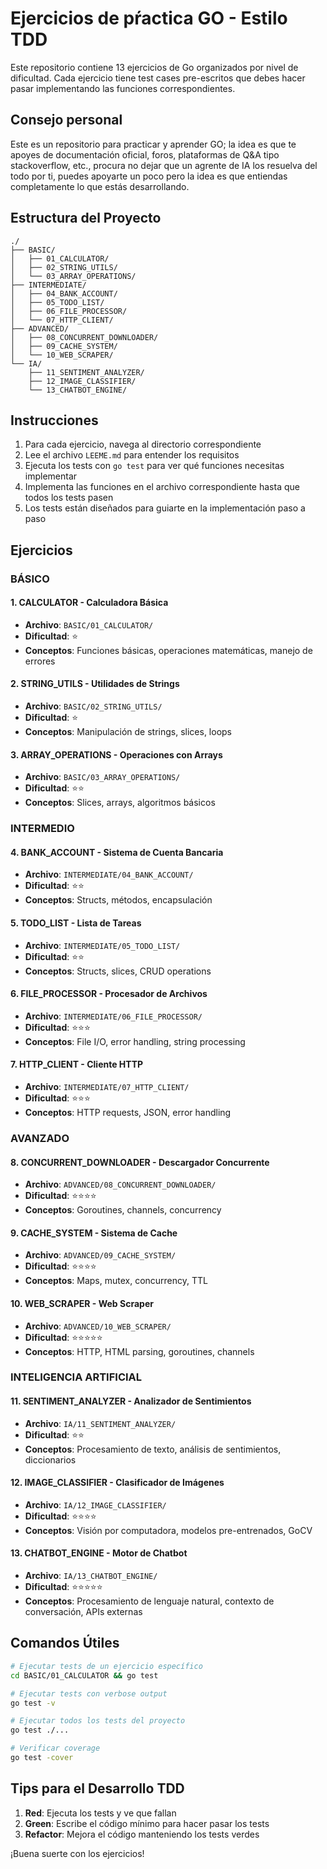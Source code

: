 # Ejercicios de pŕactica GO - Estilo TDD

Este repositorio contiene 13 ejercicios de Go organizados por nivel de dificultad. Cada ejercicio tiene test cases pre-escritos que debes hacer pasar implementando las funciones correspondientes.

## Consejo personal

Este es un repositorio para practicar y aprender GO; la idea es que te apoyes de documentación oficial, foros, plataformas de Q&A tipo stackoverflow, etc., procura no dejar que un agrente de IA los resuelva del todo por ti, puedes apoyarte un poco pero la idea es que entiendas completamente lo que estás desarrollando.

## Estructura del Proyecto

```
./
├── BASIC/
│   ├── 01_CALCULATOR/
│   ├── 02_STRING_UTILS/
│   └── 03_ARRAY_OPERATIONS/
├── INTERMEDIATE/
│   ├── 04_BANK_ACCOUNT/
│   ├── 05_TODO_LIST/
│   ├── 06_FILE_PROCESSOR/
│   └── 07_HTTP_CLIENT/
├── ADVANCED/
│   ├── 08_CONCURRENT_DOWNLOADER/
│   ├── 09_CACHE_SYSTEM/
│   └── 10_WEB_SCRAPER/
└── IA/
    ├── 11_SENTIMENT_ANALYZER/
    ├── 12_IMAGE_CLASSIFIER/
    └── 13_CHATBOT_ENGINE/
```

## Instrucciones

1. Para cada ejercicio, navega al directorio correspondiente
2. Lee el archivo `LEEME.md` para entender los requisitos
3. Ejecuta los tests con `go test` para ver qué funciones necesitas implementar
4. Implementa las funciones en el archivo correspondiente hasta que todos los tests pasen
5. Los tests están diseñados para guiarte en la implementación paso a paso

## Ejercicios

### BÁSICO

#### 1. CALCULATOR - Calculadora Básica
- **Archivo**: `BASIC/01_CALCULATOR/`
- **Dificultad**: ⭐
- **Conceptos**: Funciones básicas, operaciones matemáticas, manejo de errores

#### 2. STRING_UTILS - Utilidades de Strings
- **Archivo**: `BASIC/02_STRING_UTILS/`
- **Dificultad**: ⭐
- **Conceptos**: Manipulación de strings, slices, loops

#### 3. ARRAY_OPERATIONS - Operaciones con Arrays
- **Archivo**: `BASIC/03_ARRAY_OPERATIONS/`
- **Dificultad**: ⭐⭐
- **Conceptos**: Slices, arrays, algoritmos básicos

### INTERMEDIO

#### 4. BANK_ACCOUNT - Sistema de Cuenta Bancaria
- **Archivo**: `INTERMEDIATE/04_BANK_ACCOUNT/`
- **Dificultad**: ⭐⭐
- **Conceptos**: Structs, métodos, encapsulación

#### 5. TODO_LIST - Lista de Tareas
- **Archivo**: `INTERMEDIATE/05_TODO_LIST/`
- **Dificultad**: ⭐⭐
- **Conceptos**: Structs, slices, CRUD operations

#### 6. FILE_PROCESSOR - Procesador de Archivos
- **Archivo**: `INTERMEDIATE/06_FILE_PROCESSOR/`
- **Dificultad**: ⭐⭐⭐
- **Conceptos**: File I/O, error handling, string processing

#### 7. HTTP_CLIENT - Cliente HTTP
- **Archivo**: `INTERMEDIATE/07_HTTP_CLIENT/`
- **Dificultad**: ⭐⭐⭐
- **Conceptos**: HTTP requests, JSON, error handling

### AVANZADO

#### 8. CONCURRENT_DOWNLOADER - Descargador Concurrente
- **Archivo**: `ADVANCED/08_CONCURRENT_DOWNLOADER/`
- **Dificultad**: ⭐⭐⭐⭐
- **Conceptos**: Goroutines, channels, concurrency

#### 9. CACHE_SYSTEM - Sistema de Cache
- **Archivo**: `ADVANCED/09_CACHE_SYSTEM/`
- **Dificultad**: ⭐⭐⭐⭐
- **Conceptos**: Maps, mutex, concurrency, TTL

#### 10. WEB_SCRAPER - Web Scraper
- **Archivo**: `ADVANCED/10_WEB_SCRAPER/`
- **Dificultad**: ⭐⭐⭐⭐⭐
- **Conceptos**: HTTP, HTML parsing, goroutines, channels

### INTELIGENCIA ARTIFICIAL

#### 11. SENTIMENT_ANALYZER - Analizador de Sentimientos
- **Archivo**: `IA/11_SENTIMENT_ANALYZER/`
- **Dificultad**: ⭐⭐
- **Conceptos**: Procesamiento de texto, análisis de sentimientos, diccionarios

#### 12. IMAGE_CLASSIFIER - Clasificador de Imágenes
- **Archivo**: `IA/12_IMAGE_CLASSIFIER/`
- **Dificultad**: ⭐⭐⭐⭐
- **Conceptos**: Visión por computadora, modelos pre-entrenados, GoCV

#### 13. CHATBOT_ENGINE - Motor de Chatbot
- **Archivo**: `IA/13_CHATBOT_ENGINE/`
- **Dificultad**: ⭐⭐⭐⭐⭐
- **Conceptos**: Procesamiento de lenguaje natural, contexto de conversación, APIs externas

## Comandos Útiles

```bash
# Ejecutar tests de un ejercicio específico
cd BASIC/01_CALCULATOR && go test

# Ejecutar tests con verbose output
go test -v

# Ejecutar todos los tests del proyecto
go test ./...

# Verificar coverage
go test -cover
```

## Tips para el Desarrollo TDD

1. **Red**: Ejecuta los tests y ve que fallan
2. **Green**: Escribe el código mínimo para hacer pasar los tests
3. **Refactor**: Mejora el código manteniendo los tests verdes

¡Buena suerte con los ejercicios!